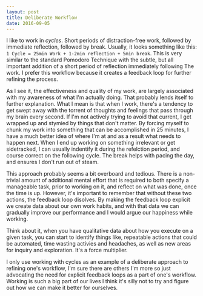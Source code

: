 ```yaml
---
layout: post
title: Deliberate Workflow
date: 2016-09-05
---
```


I like to work in _cycles_. Short periods of distraction-free work, followed by immediate reflection, followed by break.
Usually, it looks something like this: `1 Cycle = 25min Work + 1-2min reflection + 5min break`. This is very similar to the
standard Pomodoro Technique with the subtle, but all important addition of a short period of reflection immediately following
The work. I prefer this workflow because it creates a feedback loop for further refining the process.


As I see it, the effectiveness and quality of my work, are largely associated with my awareness of what I'm actually doing.
That probably lends itself to further explanation. What I mean is that when I work, there's a tendency to get swept away with
the torrent of thoughts and feelings that pass through my brain every second. If I'm not actively trying to avoid that current,
I get wrapped up and stymied by things that don't matter. By forcing myself to chunk my work into something that can be
accomplished in 25 minutes, I have a much better idea of where I'm at and as a result what needs to happen next. When I end up 
working on something irrelevant or get sidetracked, I can usually indentify it during the refelction period, and course correct
on the following cycle. The break helps with pacing the day, and ensures I don't run out of steam.


This approach probably seems a bit overboard and tedious. There is a non-trivial amount of additional mental effort that is 
required to both specify a manageable task, prior to working on it, and reflect on what was done, once the time is up. However,
it's important to remember that without these two actions, the feedback loop disolves. By making the feedback loop explicit we 
create data about our own work habits, and with that data we can gradually improve our performance and I would argue our happiness
while working. 


Think about it, when you have qualitative data about how you execute on a given task, you can start to identify things like, repeatable
actions that could be automated, time wasting activies and headaches, as well as new areas for inquiry and exploration. It's a force
multiplier.


I only use working with cycles as an example of a deliberate approach to refining one's workflow, I'm sure there are others I'm
more so just advocating the need for explicit feedback loops as a part of one's workflow. Working is such a big part of our lives
I think it's silly not to try and figure out how we can make it better for ourselves.
